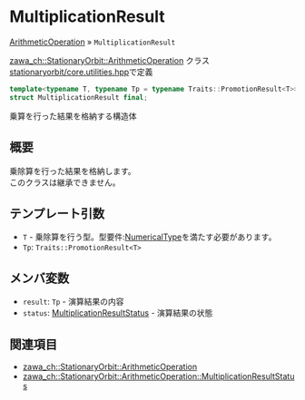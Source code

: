 # MultiplicationResult

[ArithmeticOperation](index.md) » `MultiplicationResult`

[zawa_ch::StationaryOrbit::ArithmeticOperation](index.md) クラス  
[stationaryorbit/core.utilities.hpp](../../headers/stationaryorbit/core.utilities.hpp.md)で定義  

```C++
template<typename T, typename Tp = typename Traits::PromotionResult<T>>
struct MultiplicationResult final;
```

乗算を行った結果を格納する構造体

## 概要

乗除算を行った結果を格納します。  
このクラスは継承できません。  

## テンプレート引数

- `T` - 乗除算を行う型。型要件:[NumericalType](../../../requirements/numericaltype.md)を満たす必要があります。
- `Tp`: `Traits::PromotionResult<T>`

## メンバ変数

- `result`: `Tp` - 演算結果の内容
- `status`: [MultiplicationResultStatus](multiplicationresultstatus.md) - 演算結果の状態

## 関連項目

- [zawa_ch::StationaryOrbit::ArithmeticOperation](index.md)
- [zawa_ch::StationaryOrbit::ArithmeticOperation::MultiplicationResultStatus](multiplicationresultstatus.md)
